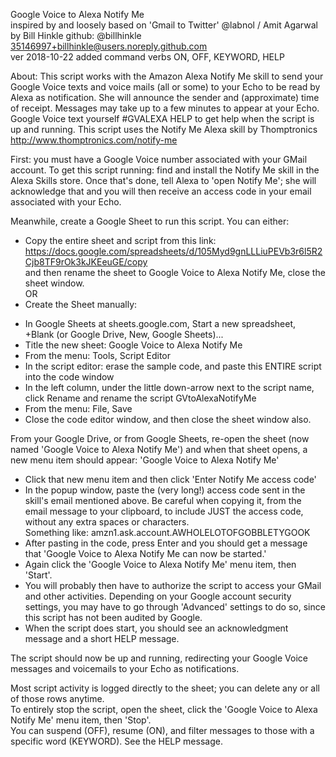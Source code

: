  Google Voice to Alexa Notify Me  
 inspired by and loosely based on 'Gmail to Twitter' @labnol / Amit Agarwal  
 by Bill Hinkle github: @billhinkle 35146997+billhinkle@users.noreply.github.com  
 ver 2018-10-22 added command verbs ON, OFF, KEYWORD, HELP  

About: This script works with the Amazon Alexa Notify Me skill to send your Google Voice texts and voice mails (all or some)
to your Echo to be read by Alexa as notification.  She will announce the sender and (approximate) time of receipt.  Messages
may take up to a few minutes to appear at your Echo.  Google Voice text yourself #GVALEXA HELP to get help when the script is
up and running.  This script uses the Notify Me Alexa skill by Thomptronics http://www.thomptronics.com/notify-me

First: you must have a Google Voice number associated with your GMail account.
To get this script running: find and install the Notify Me skill in the Alexa Skills store.  Once that's done, tell Alexa to 
'open Notify Me'; she will acknowledge that and you will then receive an access code in your email associated with your Echo.

Meanwhile, create a Google Sheet to run this script.  You can either:  
- Copy the entire sheet and script from this link:  
   https://docs.google.com/spreadsheets/d/105Myd9gnLLLiuPEVb3r6l5R2Cjb8TF9rOk3kJKEeuGE/copy  
   and then rename the sheet to Google Voice to Alexa Notify Me, close the sheet window.  
 OR  
- Create the Sheet manually:
 * In Google Sheets at sheets.google.com, Start a new spreadsheet, +Blank (or Google Drive, New, Google Sheets)...
 * Title the new sheet: Google Voice to Alexa Notify Me
 * From the menu: Tools, Script Editor
 * In the script editor: erase the sample code, and paste this ENTIRE script into the code window
 * In the left column, under the little down-arrow next to the script name, click Rename and rename the script GVtoAlexaNotifyMe
 *  From the menu: File, Save
 *  Close the code editor window, and then close the sheet window also.

From your Google Drive, or from Google Sheets, re-open the sheet (now named 'Google Voice to Alexa Notify Me') and
when that sheet opens, a new menu item should appear: 'Google Voice to Alexa Notify Me'
* Click that new menu item and then click 'Enter Notify Me access code'
* In the popup window, paste the (very long!) access code sent in the skill's email mentioned above.  Be careful when copying it,
 from the email message to your clipboard, to include JUST the access code, without any extra spaces or characters.  
    Something like:       amzn1.ask.account.AWHOLELOTOFGOBBLETYGOOK  
* After pasting in the code, press Enter and you should get a message that 'Google Voice to Alexa Notify Me can now be started.'
* Again click the 'Google Voice to Alexa Notify Me' menu item, then 'Start'.
* You will probably then have to authorize the script to access your GMail and other activities.  Depending on your Google account security settings, you may have to go through 'Advanced' settings to do so, since this script has not been audited by Google.
* When the script does start, you should see an acknowledgment message and a short HELP message.

The script should now be up and running, redirecting your Google Voice messages and voicemails to your Echo as notifications.

Most script activity is logged directly to the sheet; you can delete any or all of those rows anytime.  
To entirely stop the script, open the sheet, click the 'Google Voice to Alexa Notify Me' menu item, then 'Stop'.  
You can suspend (OFF), resume (ON), and filter messages to those with a specific word (KEYWORD).  See the HELP message.  
